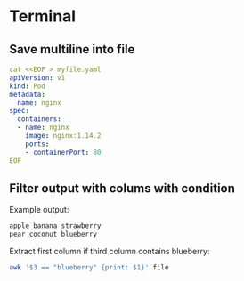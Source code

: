 # Terminal

## Save multiline into file

```yaml
cat <<EOF > myfile.yaml
apiVersion: v1
kind: Pod
metadata:
  name: nginx
spec:
  containers:
  - name: nginx
    image: nginx:1.14.2
    ports:
    - containerPort: 80
EOF
```

## Filter output with colums with condition

Example output:
```bash
apple banana strawberry
pear coconut blueberry 
```

Extract first column if third column contains blueberry:
```bash
awk '$3 == "blueberry" {print: $1}' file
```
